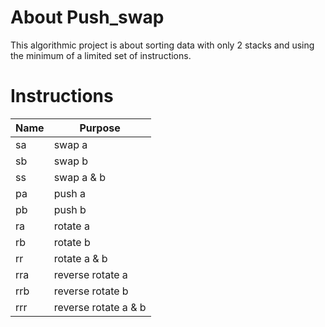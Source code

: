 # About Push_swap

This algorithmic project is about sorting data with only 2 stacks and using the minimum of a limited set of instructions.

# Instructions

| Name | Purpose |
|------|---------|
|   sa | swap a |
|   sb | swap b |
|   ss | swap a & b |
|   pa | push a  |
|   pb | push b  |
|   ra | rotate a |
|   rb | rotate b |
|   rr | rotate a & b |
|  rra | reverse rotate a |
|  rrb | reverse rotate b |
|  rrr | reverse rotate a & b |
